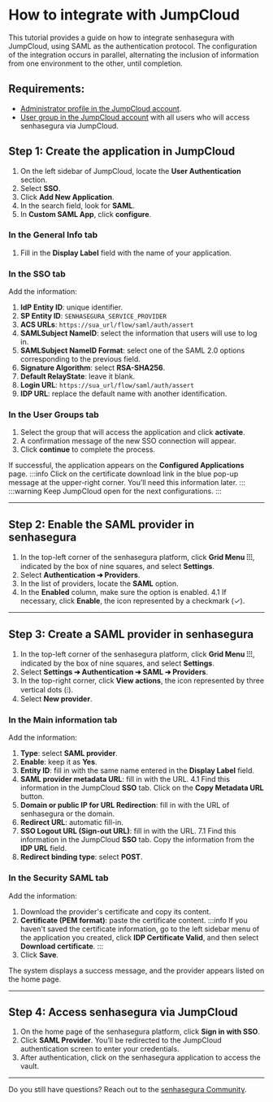 # How to integrate with JumpCloud

This tutorial provides a guide on how to integrate senhasegura with JumpCloud, using SAML as the authentication protocol. The configuration of the integration occurs in parallel, alternating the inclusion of information from one environment to the other, until completion.

## Requirements:

* [Administrator profile in the JumpCloud account](https://jumpcloud.com/support/add-users-to-admin-portal).
* [User group in the JumpCloud account](https://jumpcloud.com/support/get-started-user-groups#creating-user-groups) with all users who will access senhasegura via JumpCloud.

## Step 1: Create the application in JumpCloud

1. On the left sidebar of JumpCloud, locate the **User Authentication** section.
2. Select **SSO**.
3. Click **Add New Application**.
4. In the search field, look for **SAML**.
5. In **Custom SAML App**, click **configure**.

### In the General Info tab

1. Fill in the **Display Label** field with the name of your application.

### In the SSO tab
Add the information:

1. **IdP Entity ID**: unique identifier.
2. **SP Entity ID**: `SENHASEGURA_SERVICE_PROVIDER`
3. **ACS URLs**: `https://sua_url/flow/saml/auth/assert`
4. **SAMLSubject NameID**:  select the information that users will use to log in.
5. **SAMLSubject NameID Format**: select one of the SAML 2.0 options corresponding to the previous field.
6. **Signature Algorithm**: select **RSA-SHA256**.
7. **Default RelayState**: leave it blank.
8. **Login URL**: `https://sua_url/flow/saml/auth/assert`
9. **IDP URL**: replace the default name with another identification.

### In the User Groups tab

1. Select the group that will access the application and click **activate**.
2. A confirmation message of the new SSO connection will appear. 
3. Click **continue** to complete the process.

If successful, the application appears on the **Configured Applications** page.
 :::info
Click on the certificate download link in the blue pop-up message at the upper-right corner. You’ll need this information later.
:::
 :::warning
Keep JumpCloud open for the next configurations.
:::
***
## Step 2: Enable the SAML provider in senhasegura

1. In the top-left corner of the senhasegura platform, click **Grid Menu ⁝⁝⁝**, indicated by the box of nine squares, and select **Settings**.
2. Select **Authentication ➔ Providers**.
3. In the list of providers, locate the **SAML** option.
4. In the **Enabled** column, make sure the option is enabled.
    4.1 If necessary, click **Enable**, the icon represented by a checkmark (✓).
***
## Step 3: Create a SAML provider in senhasegura

1. In the top-left corner of the senhasegura platform, click **Grid Menu ⁝⁝⁝**, indicated by the box of nine squares, and select **Settings**. 
2. Select **Settings ➔ Authentication ➔ SAML ➔ Providers**.
3. In the top-right corner, click **View actions**, the icon represented by three vertical dots (⁝).
4. Select **New provider**.

### In the Main information tab
Add the information:

1. **Type**: select **SAML provider**.
2. **Enable**: keep it as **Yes**.
3. **Entity ID**: fill in with the same name entered in the **Display Label** field.
4. **SAML provider metadata URL**: fill in with the URL. 
    4.1 Find this information in the JumpCloud **SSO** tab. Click on the **Copy Metadata URL** button.
5. **Domain or public IP for URL Redirection**: fill in with the URL of senhasegura or the domain.
6. **Redirect URL**: automatic fill-in.
7. **SSO Logout URL (Sign-out URL)**: fill in with the URL. 
    7.1 Find this information in the JumpCloud **SSO** tab. Copy the information from the **IDP URL** field.
8. **Redirect binding type**: select **POST**.

### In the Security SAML tab
Add the information:

1. Download the provider's certificate and copy its content.
2. **Certificate (PEM format)**: paste the certificate content.
     :::info
    If you haven't saved the certificate information, go to the left sidebar menu of the application you created, click **IDP Certificate Valid**, and then select **Download certificate**.
    ::: 
2. Click **Save**.

The system displays a success message, and the provider appears listed on the home page.
***
## Step 4: Access senhasegura via JumpCloud

1. On the home page of the senhasegura platform, click **Sign in with SSO**.
2. Click **SAML Provider**. You’ll be redirected to the JumpCloud authentication screen to enter your credentials.
3. After authentication, click on the senhasegura application to access the vault.
***
Do you still have questions? Reach out to the [senhasegura Community](https://community.senhasegura.io/).
